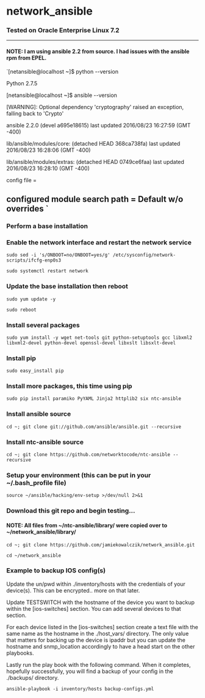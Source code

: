 # network_ansible
### Tested on Oracle Enterprise Linux 7.2

---
#### NOTE: I am using ansible 2.2 from source.  I had issues with the ansible rpm from EPEL.

`[netansible@localhost ~]$ python --version

Python 2.7.5

[netansible@localhost ~]$ ansible --version

 [WARNING]: Optional dependency 'cryptography' raised an exception, falling back
to 'Crypto'

ansible 2.2.0 (devel a695e18615) last updated 2016/08/23 16:27:59 (GMT -400)

  lib/ansible/modules/core: (detached HEAD 368ca738fa) last updated 2016/08/23 16:28:06 (GMT -400)

  lib/ansible/modules/extras: (detached HEAD 0749ce6faa) last updated 2016/08/23 16:28:10 (GMT -400)

  config file =

  configured module search path = Default w/o overrides
`
---

### Perform a base installation 

### Enable the network interface and restart the network service

`sudo sed -i 's/ONBOOT=no/ONBOOT=yes/g' /etc/sysconfig/network-scripts/ifcfg-enp0s3`

`sudo systemctl restart network`

### Update the base installation then reboot

`sudo yum update -y`

`sudo reboot`

### Install several packages

`sudo yum install -y wget net-tools git python-setuptools gcc libxml2 libxml2-devel python-devel openssl-devel libxslt libsxlt-devel`

### Install pip

`sudo easy_install pip`

### Install more packages, this time using pip

`sudo pip install paramiko PyYAML Jinja2 httplib2 six ntc-ansible`

### Install ansible source

`cd ~; git clone git://github.com/ansible/ansible.git --recursive`

### Install ntc-ansible source

`cd ~; git clone https://github.com/networktocode/ntc-ansible --recursive`

### Setup your environment (this can be put in your ~/.bash_profile file)

`source ~/ansible/hacking/env-setup >/dev/null 2>&1`

### Download this git repo and begin testing...

#### NOTE: All files from ~/ntc-ansible/library/ were copied over to ~/network_ansible/library/

`cd ~; git clone https://github.com/jamiekowalczik/network_ansible.git`

`cd ~/network_ansible`

### Example to backup IOS config(s)

Update the un/pwd within ./inventory/hosts with the credentials of your device(s).  This can be encrypted.. more on that later.

Update TESTSWITCH with the hostname of the device you want to backup within the [ios-switches] section.  You can add several devices to that section.

For each device listed in the [ios-switches] section create a text file with the same name as the hostname in the ./host_vars/ directory.  The only value that matters for backing up the device is ipaddr but you can update the hostname and snmp_location accordingly to have a head start on the other playbooks.

Lastly run the play book with the following command. When it completes, hopefully successfully, you will find a backup of your config in the ./backups/ directory.

`ansible-playbook -i inventory/hosts backup-configs.yml`
